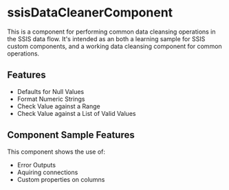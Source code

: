 # ssisDataCleanerComponent
This is a component for performing common data cleansing operations in the SSIS data flow. It's intended as an both a learning sample for SSIS custom components, and a working data cleansing component for common operations.

## Features
- Defaults for Null Values
- Format Numeric Strings
- Check Value against a Range
- Check Value against a List of Valid Values

## Component Sample Features
This component shows the use of:
* Error Outputs
* Aquiring connections
* Custom properties on columns
